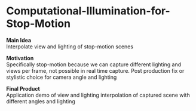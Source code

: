 # Computational-Illumination-for-Stop-Motion  

**Main Idea**  
Interpolate view and lighting of stop-motion scenes
  
**Motivation**  
Specifically stop-motion because we can capture different lighting and views per frame, not possible in real time capture. Post production fix or stylistic choice for camera angle and lighting
  
**Final Product**  
Application demo of view and lighting interpolation of captured scene with different angles and lighting
